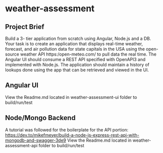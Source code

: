 # weather-assessment
## Project Brief
Build a 3-
tier application from scratch using Angular, Node.js and a DB. Your task is
to create an application that displays real-time weather, forecast, and air
pollution data for state capitals in the USA using the open-source weather
API https:/open-meteo.com/ to pull data the real time. The Angular UI
should consume a REST API specified with OpenAPI3 and implemented
with Node.js. The application should maintain a history of lookups done
using the app that can be retrieved and viewed in the UI.

## Angular UI
View the Readme.md located in weather-assessment-ui folder to build/run/test

## Node/Mongo Backend
A tutorial was followed for the boilerplate for the API portion:
https://dev.to/mikefmeyer/build-a-node-js-express-rest-api-with-mongodb-and-swagger-3de9
View the Readme.md located in weather-assessment-api folder to build/run/test

